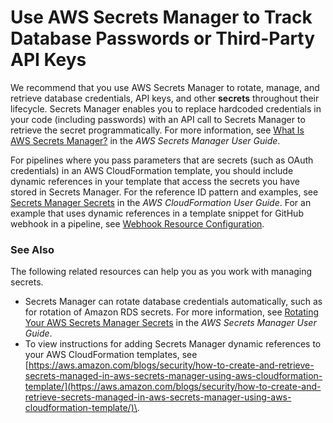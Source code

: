# Use AWS Secrets Manager to Track Database Passwords or Third\-Party API Keys<a name="parameter-store-encryption"></a>

We recommend that you use AWS Secrets Manager to rotate, manage, and retrieve database credentials, API keys, and other **secrets** throughout their lifecycle\. Secrets Manager enables you to replace hardcoded credentials in your code \(including passwords\) with an API call to Secrets Manager to retrieve the secret programmatically\. For more information, see [What Is AWS Secrets Manager?](https://docs.aws.amazon.com/secretsmanager/latest/userguide/intro.html) in the *AWS Secrets Manager User Guide*\.

For pipelines where you pass parameters that are secrets \(such as OAuth credentials\) in an AWS CloudFormation template, you should include dynamic references in your template that access the secrets you have stored in Secrets Manager\. For the reference ID pattern and examples, see [Secrets Manager Secrets](https://docs.aws.amazon.com/AWSCloudFormation/latest/UserGuide/dynamic-references.html#dynamic-references-secretsmanager) in the *AWS CloudFormation User Guide*\. For an example that uses dynamic references in a template snippet for GitHub webhook in a pipeline, see [Webhook Resource Configuration](https://docs.aws.amazon.com/AWSCloudFormation/latest/UserGuide/aws-resource-codepipeline-webhook.html#aws-resource-codepipeline-webhook--examples)\.

### See Also<a name="w31aac38c16c21c15c11"></a>

The following related resources can help you as you work with managing secrets\.
+ Secrets Manager can rotate database credentials automatically, such as for rotation of Amazon RDS secrets\. For more information, see [Rotating Your AWS Secrets Manager Secrets](https://docs.aws.amazon.com/secretsmanager/latest/userguide/rotating-secrets.html) in the *AWS Secrets Manager User Guide*\.
+ To view instructions for adding Secrets Manager dynamic references to your AWS CloudFormation templates, see [https://aws.amazon.com/blogs/security/how-to-create-and-retrieve-secrets-managed-in-aws-secrets-manager-using-aws-cloudformation-template/](https://aws.amazon.com/blogs/security/how-to-create-and-retrieve-secrets-managed-in-aws-secrets-manager-using-aws-cloudformation-template/)\. 